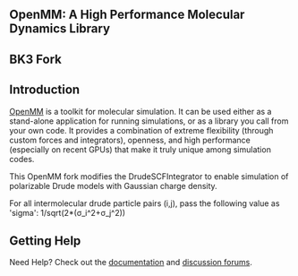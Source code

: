 ## OpenMM: A High Performance Molecular Dynamics Library

## BK3 Fork

Introduction
------------

[OpenMM](http://openmm.org) is a toolkit for molecular simulation. It can be used either as a stand-alone application for running simulations, or as a library you call from your own code. It
provides a combination of extreme flexibility (through custom forces and integrators), openness, and high performance (especially on recent GPUs) that make it truly unique among simulation codes.  

This OpenMM fork modifies the DrudeSCFIntegrator to enable simulation of polarizable Drude models with Gaussian charge density.

For all intermolecular drude particle pairs (i,j), pass the following value as 'sigma': 1/sqrt(2*(σ_i^2+σ_j^2))

Getting Help
------------

Need Help? Check out the [documentation](http://docs.openmm.org/) and [discussion forums](https://simtk.org/forums/viewforum.php?f=161).
